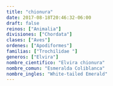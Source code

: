 ```yaml
---
title: "chionura"
date: 2017-08-18T20:46:32-06:00
draft: false
reinos: ["Animalia"]
divisiones: ["Chordata"]
clases: ["Aves"]
ordenes: ["Apodiformes"]
familias: ["Trochilidae "]
generos: ["Elvira"]
nombre_cientifico: "Elvira chionura"
nombre_comun: "Esmeralda Coliblanca"
nombre_ingles: "White-tailed Emerald"
---
```

